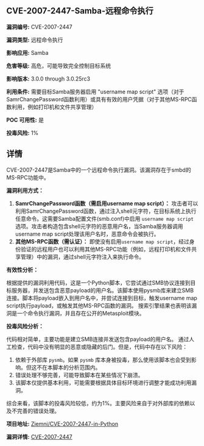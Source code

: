 ## CVE-2007-2447-Samba-远程命令执行

**漏洞编号:** CVE-2007-2447

**漏洞类型:** 远程命令执行

**影响应用:** Samba

**危害等级:** 高危，可能导致完全控制目标系统

**影响版本:** 3.0.0 through 3.0.25rc3

**利用条件:** 需要目标Samba服务器启用 "username map script" 选项（对于SamrChangePassword函数利用）或具有有效的用户凭据（对于其他MS-RPC函数利用，例如打印机和文件共享管理）

**POC 可用性:** 是

**投毒风险:** 1%

## 详情

CVE-2007-2447是Samba中的一个远程命令执行漏洞。该漏洞存在于smbd的MS-RPC功能中。 

**漏洞利用方式：**

1.  **SamrChangePassword函数（需启用username map script）：** 攻击者可以利用SamrChangePassword函数，通过注入shell元字符，在目标系统上执行任意命令。这需要Samba配置文件(smb.conf)中启用 `username map script` 选项。攻击者构造包含shell元字符的恶意用户名，当Samba服务器调用username map script处理该用户名时，恶意命令会被执行。
2.  **其他MS-RPC函数（需认证）：** 即使没有启用`username map script`，经过身份验证的远程用户也可以利用其他MS-RPC功能（例如，远程打印机和文件共享管理）中的漏洞，通过shell元字符注入来执行命令。

**有效性分析：**

根据提供的漏洞利用代码，这是一个Python脚本，它尝试通过SMB协议连接到目标服务器，并发送包含恶意payload的用户名。该脚本使用pysmb库来建立SMB连接。脚本将payload嵌入到用户名中，并尝试连接到目标，触发username map script执行payload，或触发其他MS-RPC函数的漏洞。
搜索引擎结果也表明该漏洞是一个命令执行漏洞，并且存在公开的Metasploit模块。

**投毒风险分析：**

代码相对简单，主要功能是建立SMB连接并发送包含payload的用户名。 通过人工检查，代码中没有明显的恶意或隐藏的后门。但是，代码中存在以下风险：

1.  依赖于外部库 `pysmb`。如果 `pysmb` 库本身被投毒，那么使用该脚本也会受到影响。但这不在本脚本的分析范围内。
2.  错误处理不够完善，可能导致脚本在某些情况下崩溃。
3.  该脚本仅提供基本利用，可能需要根据具体目标环境进行调整才能成功利用漏洞。

综合来看，该脚本的投毒风险较低，约为1%。主要风险来自于对外部库的依赖以及不完善的错误处理。


**项目地址:** [Ziemni/CVE-2007-2447-in-Python](https://github.com/Ziemni/CVE-2007-2447-in-Python)

**漏洞详情:** [CVE-2007-2447](https://nvd.nist.gov/vuln/detail/CVE-2007-2447)